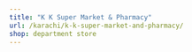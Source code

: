 ```yaml
---
title: "K K Super Market & Pharmacy"
url: /karachi/k-k-super-market-and-pharmacy/
shop: department store
---
```


